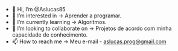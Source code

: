 - 👋 Hi, I’m @Aslucas85
- 👀 I’m interested in -> Aprender a programar.  
- 🌱 I’m currently learning -> Algoritmos.    
- 💞️ I’m looking to collaborate on -> Projetos de acordo com minha capacidade de conhecimento.            
- 📫 How to reach me -> Meu e-mail - aslucas.prog@gmail.com  
<!--- 
Aslucas85/Aslucas85 is a ✨ special ✨ repository because its `README.md` (this file) appears on your GitHub profile.   
You can click the Preview link to take a look at your changes.
--->
